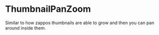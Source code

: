 ThumbnailPanZoom
================
Similar to how zappos thumbnails are able to grow and then you can pan around inside them.
